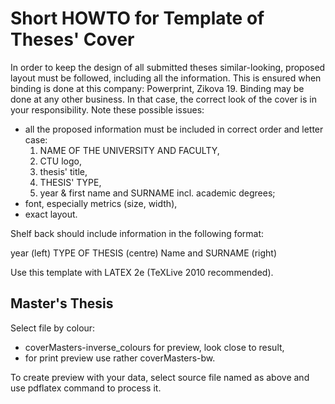 # Short HOWTO for Template of Theses' Cover

In order to keep the design of all submitted theses similar-looking, proposed layout must be followed, including all the information.
This is ensured when binding is done at this company: Powerprint, Zikova 19.
Binding may be done at any other business.
In that case, the correct look of the cover is in your responsibility.
Note these possible issues:

- all the proposed information must be included in correct order and letter case:
	1. NAME OF THE UNIVERSITY AND FACULTY,
	2. CTU logo,
	3. thesis' title,
	4. THESIS' TYPE,
	5. year & first name and SURNAME incl. academic degrees;
- font, especially metrics (size, width),
- exact layout.

Shelf back should include information in the following format:

year (left)    TYPE OF THESIS (centre)    Name and SURNAME (right)

Use this template with LATEX 2e (TeXLive 2010 recommended).

## Master's Thesis

Select file by colour:

- coverMasters-inverse_colours for preview, look close to result,
- for print preview use rather coverMasters-bw.

To create preview with your data, select source file named as above and use pdflatex command to process it.
